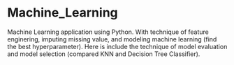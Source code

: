 # Machine_Learning

Machine Learning application using Python. With technique of feature enginering, imputing missing value, and modeling machine learning (find the best hyperparameter).
Here is include the technique of model evaluation and model selection (compared KNN and Decision Tree Classifier).
